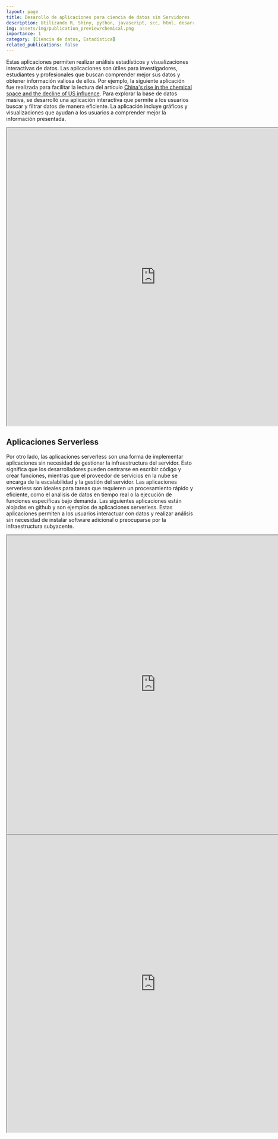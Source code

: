 ```yaml
---
layout: page
title: Desarollo de aplicaciones para ciencia de datos sin Servidores
description: Utilizando R, Shiny, python, javascript, scc, html, desarrollo aplicaciones para facilitar el análisis de datos.
img: assets/img/publication_preview/chemical.png
importance: 1
category: [Ciencia de datos, Estadística]
related_publications: false
---
```


Estas aplicaciones permiten realizar análisis estadísticos y visualizaciones interactivas de datos. Las aplicaciones son útiles para investigadores, estudiantes y profesionales que buscan comprender mejor sus datos y obtener información valiosa de ellos. Por ejemplo, la siguiente aplicación fue realizada para facilitar la lectura del artículo [China's rise in the chemical space and the decline of US influence](https://chemrxiv.org/engage/chemrxiv/article-details/67920ada6dde43c908f688f6). Para explorar la base de datos masiva, se desarrolló una aplicación interactiva que permite a los usuarios buscar y filtrar datos de manera eficiente. La aplicación incluye gráficos y visualizaciones que ayudan a los usuarios a comprender mejor la información presentada.

<div>
  <iframe id="inlineFrameExample"
      title="Inline Frame Example"
      width="800"
      height="800"
      src="http://64.23.171.120:3838/users/bermudez/minimal_app/#">
  </iframe>
</div>

## Aplicaciones Serverless

Por otro lado, las aplicaciones serverless son una forma de implementar aplicaciones sin necesidad de gestionar la infraestructura del servidor. Esto significa que los desarrolladores pueden centrarse en escribir código y crear funciones, mientras que el proveedor de servicios en la nube se encarga de la escalabilidad y la gestión del servidor. Las aplicaciones serverless son ideales para tareas que requieren un procesamiento rápido y eficiente, como el análisis de datos en tiempo real o la ejecución de funciones específicas bajo demanda. Las siguientes aplicaciones están alojadas en github y son ejemplos de aplicaciones serverless. Estas aplicaciones permiten a los usuarios interactuar con datos y realizar análisis sin necesidad de instalar software adicional o preocuparse por la infraestructura subyacente.

<div>
  <iframe id="inlineFrameExampleb"
      title="Inline Frame Exampleb"
      width="800"
      height="800"
      src="https://santi-rios.github.io/r-shinylive-demo/">
  </iframe>
</div>

<div>
  <iframe id="inlineFrameExamplec"
      title="Inline Frame Examplec"
      width="800"
      height="800"
      src="https://santi-rios.github.io/maestria_app_water_maze/">
  </iframe>
</div>